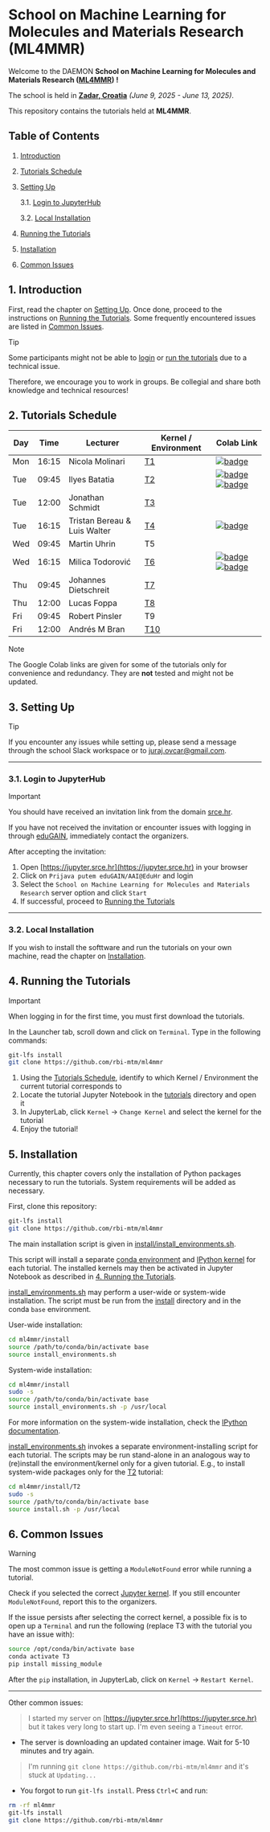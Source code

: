 # School on Machine Learning for Molecules and Materials Research (ML4MMR)
Welcome to the DAEMON **School on Machine Learning for Molecules and Materials Research ([ML4MMR](https://www.cecam.org/workshop-details/school-on-machine-learning-for-molecules-and-materials-research-1379)) !**

The school is held in [**Zadar, Croatia**](https://maps.app.goo.gl/ghrk4jbUWV7TUb7F8) *(June 9, 2025 - June 13, 2025)*.

This repository contains the tutorials held at **ML4MMR**.

## Table of Contents
 1. [Introduction](#1-introduction)
 2. [Tutorials Schedule](#2-tutorials-schedule)
 3. [Setting Up](#3-setting-up)
    
    3.1. [Login to JupyterHub](#31-login-to-jupyterhub)
    
    3.2. [Local Installation](#32-local-installation)
    
 4. [Running the Tutorials](#4-running-the-tutorials)
 5. [Installation](#5-installation)
 6. [Common Issues](#6-common-issues)

## 1. Introduction

First, read the chapter on [Setting Up](#3-setting-up). Once done, proceed to
the instructions on [Running the Tutorials](#4-running-the-tutorials). Some
frequently encountered issues are listed in [Common Issues](#6-common-issues).

> [!TIP]
> Some participants might not be able to [login](#31-login-to-jupyterhub)
> or [run the tutorials](#4-running-the-tutorials) due
> to a technical issue.
>
> Therefore, we encourage you to work in groups.
> Be collegial and share both knowledge and technical resources!

## 2. Tutorials Schedule

| Day | Time  | Lecturer                     | Kernel / Environment | Colab Link |
| --- | ----- | ---------------------------  | -------------------- | ---------- |
| Mon | 16:15 | Nicola Molinari              | [T1](tutorials/T1)   | [![badge](https://colab.research.google.com/assets/colab-badge.svg)](https://colab.research.google.com/drive/1f9rGNDaLqKVFhAK4mTpu-5tn-BvXEmNs?usp=sharing)
| Tue | 09:45 | Ilyes Batatia                | [T2](tutorials/T2)   | [![badge](https://colab.research.google.com/assets/colab-badge.svg)](https://colab.research.google.com/drive/1ZrTuTvavXiCxTFyjBV4GqlARxgFwYAtX) [![badge](https://colab.research.google.com/assets/colab-badge.svg)](https://colab.research.google.com/drive/1oCSVfMhWrqHTeHbKgUSQN9hTKxLzoNyb)  |
| Tue | 12:00 | Jonathan Schmidt             | [T3](tutorials/T3)   | |
| Tue | 16:15 | Tristan Bereau & Luis Walter | [T4](tutorials/T4)   | [![badge](https://colab.research.google.com/assets/colab-badge.svg)](https://colab.research.google.com/drive/1jcS-q8DnS6O4n4BLS4yvldE5yMbOFDcY?usp=sharing) |
| Wed | 09:45 | Martin Uhrin                 | T5                   | |
| Wed | 16:15 | Milica Todorović             | [T6](tutorials/T6)   | [![badge](https://colab.research.google.com/assets/colab-badge.svg)](https://colab.research.google.com/drive/17Vy4iTuIyvOh37pbuI4OeO1YTUmpm-hz#sandboxMode=true)  [![badge](https://colab.research.google.com/assets/colab-badge.svg)](https://colab.research.google.com/drive/18SR3N0N9HaVXNu76F-wXk8Y5ZJ1N0q_b?usp=sharing) |
| Thu | 09:45 | Johannes Dietschreit         | [T7](tutorials/T7)   | |
| Thu | 12:00 | Lucas Foppa                  | [T8](tutorials/T8)   | |
| Fri | 09:45 | Robert Pinsler               | T9                   | |
| Fri | 12:00 | Andrés M Bran                | [T10](tutorials/T10) | |

> [!NOTE]
> The Google Colab links are given for some of the tutorials only for convenience and redundancy.
> They are **not** tested and might not be updated.

## 3. Setting Up

> [!TIP]
> If you encounter any issues while setting up, please send a message through the school Slack workspace
or to [juraj.ovcar@gmail.com](mailto:juraj.ovcar@gmail.com).

***
### 3.1. Login to JupyterHub

> [!Important]
> You should have received an invitation link from the domain [srce.hr](srce.hr).
>
> If you have not received the invitation or encounter issues with logging in
> through [eduGAIN](https://edugain.org/), immediately contact the organizers.

After accepting the invitation:

 1. Open [https://jupyter.srce.hr](https://jupyter.srce.hr) in your browser
 2. Click on ``Prijava putem eduGAIN/AAI@EduHr`` and login
 3. Select the ``School on Machine Learning for Molecules and Materials Research`` server option and click ``Start``
 4. If successful, proceed to [Running the Tutorials](4-running-the-tutorials)

***
### 3.2. Local Installation

If you wish to install the softtware and run the tutorials on your own machine, read the chapter on [Installation](5-installation).

## 4. Running the Tutorials

> [!IMPORTANT]
> When logging in for the first time, you must first download the tutorials.
>
> In the Launcher tab, scroll down and click on ``Terminal``. Type in the following commands:
>
> ```bash
> git-lfs install
> git clone https://github.com/rbi-mtm/ml4mmr
> ```

 1. Using the [Tutorials Schedule](#2-tutorials-schedule), identify to which Kernel / Environment the current tutorial corresponds to
 2. Locate the tutorial Jupyter Notebook in the [tutorials](tutorials) directory and open it
 3. In JupyterLab, click ``Kernel`` &rarr; ``Change Kernel`` and select the kernel for the tutorial
 4. Enjoy the tutorial!

## 5. Installation

Currently, this chapter covers only the installation of Python packages
necessary to run the tutorials. System requirements will be added as necessary.

First, clone this repository:

```bash
git-lfs install
git clone https://github.com/rbi-mtm/ml4mmr
```

The main installation script is given in [install/install_environments.sh](install/install_environments.sh).

This script will install a separate [conda environment](https://docs.conda.io/projects/conda/en/latest/user-guide/tasks/manage-environments.html) and [IPython kernel](https://ipython.readthedocs.io/en/stable/install/kernel_install.html#kernels-for-different-environments) for each tutorial. 
The installed kernels may then be activated in Jupyter Notebook as described in [4. Running the Tutorials](#4-running-the-tutorials).

[install_environments.sh](install/install_environments.sh) may perform a user-wide or system-wide installation. The script must be run from the [install](install) directory and in the conda ``base`` environment.

User-wide installation:

```bash
cd ml4mmr/install
source /path/to/conda/bin/activate base
source install_environments.sh
```

System-wide installation:

```bash
cd ml4mmr/install
sudo -s
source /path/to/conda/bin/activate base
source install_environments.sh -p /usr/local
```

For more information on the system-wide installation, check the [IPython documentation](https://ipython.readthedocs.io/en/stable/install/kernel_install.html#kernels-for-different-environments).

[install_environments.sh](install/install_environments.sh) invokes a separate environment-installing script for each tutorial. The scripts may be run stand-alone in an analogous way to (re)install the environment/kernel only for a given tutorial.
E.g., to install system-wide packages only for the [T2](tutorials/T2) tutorial:

```bash
cd ml4mmr/install/T2
sudo -s
source /path/to/conda/bin/activate base
source install.sh -p /usr/local
```

## 6. Common Issues

> [!WARNING]
>
> The most common issue is getting a ``ModuleNotFound`` error while running a tutorial.
>
> Check if you selected the correct [Jupyter kernel](4-running-the-tutorials). If you still encounter ``ModuleNotFound``, report this to the organizers.
>
> If the issue persists after selecting the correct kernel, a possible fix is to open up a ``Terminal`` and run the following (replace T3 with the tutorial you have an issue with):
>
> ```bash
> source /opt/conda/bin/activate base
> conda activate T3
> pip install missing_module
> ```
>
> After the ``pip`` installation, in JupyterLab, click on ``Kernel`` &rarr; ``Restart Kernel``.

***

Other common issues:

> I started my server on [https://jupyter.srce.hr](https://jupyter.srce.hr) but it takes very long to start up. I'm even seeing a ``Timeout`` error.

- The server is downloading an updated container image. Wait for 5-10 minutes and try again.


> I'm running ``git clone https://github.com/rbi-mtm/ml4mmr`` and it's stuck at ``Updating...``

- You forgot to run ``git-lfs install``. Press ``Ctrl+C`` and run:

```bash
rm -rf ml4mmr
git-lfs install
git clone https://github.com/rbi-mtm/ml4mmr
```

